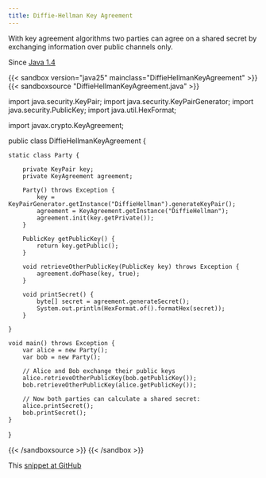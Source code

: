 ```yaml
---
title: Diffie-Hellman Key Agreement
---
```


With key agreement algorithms two parties can agree on a shared secret by
exchanging information over public channels only.

Since [Java 1.4](/jdk/1.4/)

{{< sandbox version="java25" mainclass="DiffieHellmanKeyAgreement" >}}
{{< sandboxsource "DiffieHellmanKeyAgreement.java" >}}

import java.security.KeyPair;
import java.security.KeyPairGenerator;
import java.security.PublicKey;
import java.util.HexFormat;

import javax.crypto.KeyAgreement;

public class DiffieHellmanKeyAgreement {

	static class Party {

		private KeyPair key;
		private KeyAgreement agreement;

		Party() throws Exception {
			key = KeyPairGenerator.getInstance("DiffieHellman").generateKeyPair();
			agreement = KeyAgreement.getInstance("DiffieHellman");
			agreement.init(key.getPrivate());
		}

		PublicKey getPublicKey() {
			return key.getPublic();
		}

		void retrieveOtherPublicKey(PublicKey key) throws Exception {
			agreement.doPhase(key, true);
		}

		void printSecret() {
			byte[] secret = agreement.generateSecret();
			System.out.println(HexFormat.of().formatHex(secret));
		}

	}

	void main() throws Exception {
		var alice = new Party();
		var bob = new Party();

		// Alice and Bob exchange their public keys
		alice.retrieveOtherPublicKey(bob.getPublicKey());
		bob.retrieveOtherPublicKey(alice.getPublicKey());

		// Now both parties can calculate a shared secret:
		alice.printSecret();
		bob.printSecret();
	}

}

{{< /sandboxsource >}}
{{< /sandbox >}}

This [snippet at GitHub](https://github.com/marchof/io.javaalmanac.snippets/tree/master/src/main/java/io/javaalmanac/snippets/security/DiffieHellmanKeyAgreement.java)
